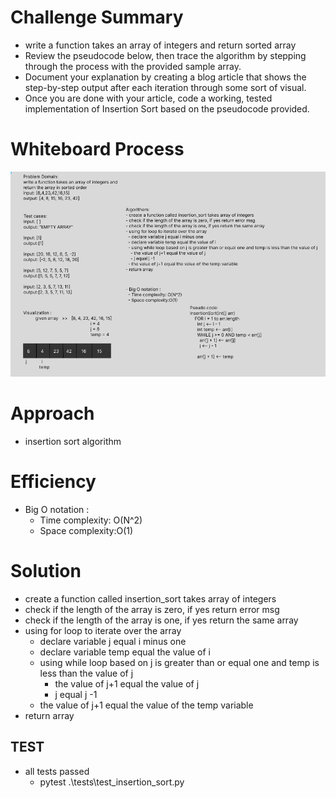 # Challenge Summary
- write a function takes an array of integers and return sorted array
- Review the pseudocode below, then trace the algorithm by stepping through the process with the provided sample array.
- Document your explanation by creating a blog article that shows the step-by-step output after each iteration through some sort of visual.
- Once you are done with your article, code a working, tested implementation of Insertion Sort based on the pseudocode provided.


# Whiteboard Process


 ![insertion_sort_image](wight_board_insertion_sort.png)


# Approach
- insertion sort algorithm 


# Efficiency
- Big O notation : 
  - Time complexity: O(N^2)
  - Space complexity:O(1)


#  Solution
- create a function called insertion_sort takes array of integers
- check if the length of the array is zero, if yes return error msg 
- check if the length of the array is one, if yes return the same array
- using for loop to iterate over the array 
  - declare variable j equal i minus one 
  - declare variable temp equal the value of i 
  - using while loop based on j is greater than or equal one and temp is less than the value of j 
    - the value of j+1 equal the value of j 
    - j equal j -1 
  - the value of j+1 equal the value of the temp variable 
- return array


## TEST
- all tests passed
  - pytest .\tests\test_insertion_sort.py   

